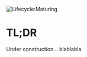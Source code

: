 
![Lifecycle:Maturing](https://img.shields.io/badge/Lifecycle-Maturing-007EC6)

# TL;DR

Under construction...
blablabla
